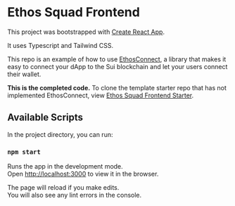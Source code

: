 # Ethos Squad Frontend

This project was bootstrapped with [Create React App](https://github.com/facebook/create-react-app).

It uses Typescript and Tailwind CSS.

This repo is an example of how to use [EthosConnect](https://docs.ethoswallet.xyz/), a library that makes it easy to connect your dApp to the Sui blockchain and let your users connect their wallet.

**This is the completed code.** To clone the template starter repo that has not implemented EthosConnect, view [Ethos Squad Frontend Starter](https://github.com/EthosWallet/ethos-squad-frontend-starter).

## Available Scripts

In the project directory, you can run:

### `npm start`

Runs the app in the development mode.\
Open [http://localhost:3000](http://localhost:3000) to view it in the browser.

The page will reload if you make edits.\
You will also see any lint errors in the console.
